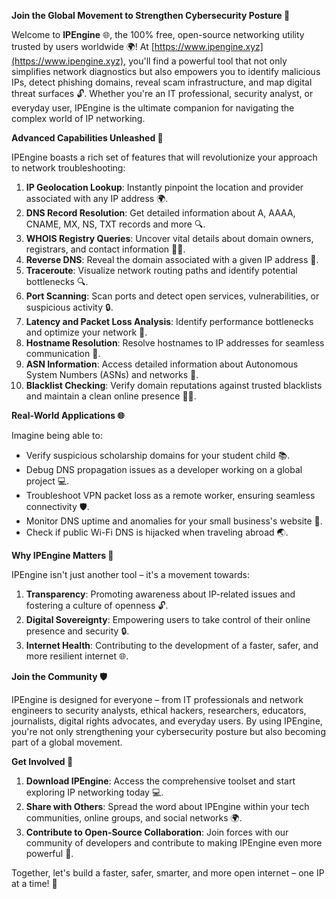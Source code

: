 **Join the Global Movement to Strengthen Cybersecurity Posture 🚀**

Welcome to **IPEngine** 🌐, the 100% free, open-source networking utility trusted by users worldwide 🌍! At [https://www.ipengine.xyz](https://www.ipengine.xyz), you'll find a powerful tool that not only simplifies network diagnostics but also empowers you to identify malicious IPs, detect phishing domains, reveal scam infrastructure, and map digital threat surfaces 🔓. Whether you're an IT professional, security analyst, or everyday user, IPEngine is the ultimate companion for navigating the complex world of IP networking.

**Advanced Capabilities Unleashed 🚀**

IPEngine boasts a rich set of features that will revolutionize your approach to network troubleshooting:

1.  **IP Geolocation Lookup**: Instantly pinpoint the location and provider associated with any IP address 🌍.
2.  **DNS Record Resolution**: Get detailed information about A, AAAA, CNAME, MX, NS, TXT records and more 🔍.
3.  **WHOIS Registry Queries**: Uncover vital details about domain owners, registrars, and contact information 👮‍♂️.
4.  **Reverse DNS**: Reveal the domain associated with a given IP address 🔄.
5.  **Traceroute**: Visualize network routing paths and identify potential bottlenecks 🔍.
6.  **Port Scanning**: Scan ports and detect open services, vulnerabilities, or suspicious activity 🔒.
7.  **Latency and Packet Loss Analysis**: Identify performance bottlenecks and optimize your network 📡.
8.  **Hostname Resolution**: Resolve hostnames to IP addresses for seamless communication 🔄.
9.  **ASN Information**: Access detailed information about Autonomous System Numbers (ASNs) and networks 🔑.
10. **Blacklist Checking**: Verify domain reputations against trusted blacklists and maintain a clean online presence 👮‍♂️.

**Real-World Applications 🌐**

Imagine being able to:

*   Verify suspicious scholarship domains for your student child 📚.
*   Debug DNS propagation issues as a developer working on a global project 💻.
*   Troubleshoot VPN packet loss as a remote worker, ensuring seamless connectivity 🛡️.
*   Monitor DNS uptime and anomalies for your small business's website 🔴.
*   Check if public Wi-Fi DNS is hijacked when traveling abroad 🌏.

**Why IPEngine Matters 🚀**

IPEngine isn't just another tool – it's a movement towards:

1.  **Transparency**: Promoting awareness about IP-related issues and fostering a culture of openness 🔓.
2.  **Digital Sovereignty**: Empowering users to take control of their online presence and security 🔒.
3.  **Internet Health**: Contributing to the development of a faster, safer, and more resilient internet 🌐.

**Join the Community 🛡️**

IPEngine is designed for everyone – from IT professionals and network engineers to security analysts, ethical hackers, researchers, educators, journalists, digital rights advocates, and everyday users. By using IPEngine, you're not only strengthening your cybersecurity posture but also becoming part of a global movement.

**Get Involved 📡**

1.  **Download IPEngine**: Access the comprehensive toolset and start exploring IP networking today 💻.
2.  **Share with Others**: Spread the word about IPEngine within your tech communities, online groups, and social networks 🌍.
3.  **Contribute to Open-Source Collaboration**: Join forces with our community of developers and contribute to making IPEngine even more powerful 🔩.

Together, let's build a faster, safer, smarter, and more open internet – one IP at a time! 💪